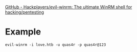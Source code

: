 [GitHub - Hackplayers/evil-winrm: The ultimate WinRM shell for hacking/pentesting](https://github.com/Hackplayers/evil-winrm)
# Example

```
evil-winrm -i love.htb -u quas4r -p quas4r@123
```